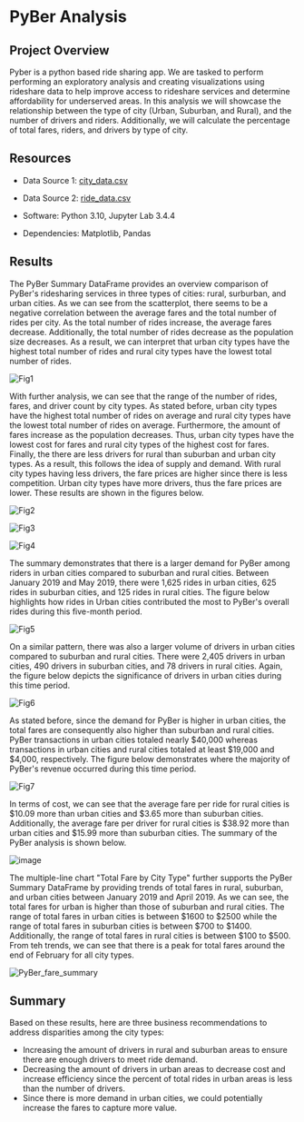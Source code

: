 # PyBer Analysis

## Project Overview

Pyber is a python based ride sharing app. We are tasked to perform performing an exploratory analysis and creating visualizations using rideshare data to help improve access to rideshare services and determine affordability for underserved areas. In this analysis we will showcase the relationship between the type of city (Urban, Suburban, and Rural), and the number of drivers and riders. Additionally, we will calculate the percentage of total fares, riders, and drivers by type of city. 

## Resources

+ Data Source 1: [city_data.csv](https://github.com/dosanity/PyBer_Analysis/files/9334216/city_data.csv)

+ Data Source 2: [ride_data.csv](https://github.com/dosanity/PyBer_Analysis/files/9334217/ride_data.csv)

+ Software: Python 3.10, Jupyter Lab 3.4.4

+ Dependencies: Matplotlib, Pandas

## Results

The PyBer Summary DataFrame provides an overview comparison of PyBer's ridesharing services in three types of cities: rural, surburban, and urban cities. As we can see from the scatterplot, there seems to be a negative correlation between the average fares and the total number of rides per city. As the total number of rides increase, the average fares decrease. Additionally, the total number of rides decrease as the population size decreases. As a result, we can interpret that urban city types have the highest total number of rides and rural city types have the lowest total number of rides. 

![Fig1](https://user-images.githubusercontent.com/29410712/184557227-feb52048-a434-47c6-88e2-61048f7f059e.png)

With further analysis, we can see that the range of the number of rides, fares, and driver count by city types. As stated before, urban city types have the highest total number of rides on average and rural city types have the lowest total number of rides on average. Furthermore, the amount of fares increase as the population decreases. Thus, urban city types have the lowest cost for fares and rural city types of the highest cost for fares. Finally, the there are less drivers for rural than suburban and urban city types. As a result, this follows the idea of supply and demand. With rural city types having less drivers, the fare prices are higher since there is less competition. Urban city types have more drivers, thus the fare prices are lower. These results are shown in the figures below.

![Fig2](https://user-images.githubusercontent.com/29410712/184557455-661ba7bb-c7a9-471a-a939-9f4685c7b94b.png)

![Fig3](https://user-images.githubusercontent.com/29410712/184557517-e9c84bb8-1536-4f86-8f78-8cf45e6e927b.png)

![Fig4](https://user-images.githubusercontent.com/29410712/184557530-600b6235-b2ee-44d5-a468-8e5d2fff55bf.png)

The summary demonstrates that there is a larger demand for PyBer among riders in urban cities compared to suburban and rural cities. Between January 2019 and May 2019, there were 1,625 rides in urban cities, 625 rides in suburban cities, and 125 rides in rural cities. The figure below highlights how rides in Urban cities contributed the most to PyBer's overall rides during this five-month period.

![Fig5](https://user-images.githubusercontent.com/29410712/184557727-126f17d5-8a97-410b-b8f0-bd8e30e9b67f.png)

On a similar pattern, there was also a larger volume of drivers in urban cities compared to suburban and rural cities. There were 2,405 drivers in urban cities, 490 drivers in suburban cities, and 78 drivers in rural cities. Again, the figure below depicts the significance of drivers in urban cities during this time period.

![Fig6](https://user-images.githubusercontent.com/29410712/184557743-1219c275-d9db-42a0-ae43-7f195a2bcc19.png)

As stated before, since the demand for PyBer is higher in urban cities, the total fares are consequently also higher than suburban and rural cities. PyBer transactions in urban cities totaled nearly $40,000 whereas transactions in urban cities and rural cities totaled at least $19,000 and $4,000, respectively. The figure below demonstrates where the majority of PyBer's revenue occurred during this time period.

![Fig7](https://user-images.githubusercontent.com/29410712/184557767-f88fd1ed-f11c-4550-88c5-ce8bfa6683fe.png)

In terms of cost, we can see that the average fare per ride for rural cities is $10.09 more than urban cities and $3.65 more than suburban cities. Additionally, the average fare per driver for rural cities is $38.92 more than urban cities and $15.99 more than suburban cities. The summary of the PyBer analysis is shown below.

![image](https://user-images.githubusercontent.com/29410712/184557916-48667254-02a4-4116-a4a1-9b17efad946d.png)

The multiple-line chart "Total Fare by City Type" further supports the PyBer Summary DataFrame by providing trends of total fares in rural, suburban, and urban cities between January 2019 and April 2019. As we can see, the total fares for urban is higher than those of suburban and rural cities. The range of total fares in urban cities is between $1600 to $2500 while the range of total fares in suburban cities is between $700 to $1400. Additionally, the range of total fares in rural cities is between $100 to $500. From teh trends, we can see that there is a peak for total fares around the end of February for all city types. 

![PyBer_fare_summary](https://user-images.githubusercontent.com/29410712/184557886-086327d9-c17f-4cd2-bea4-335167630c77.png)

## Summary

Based on these results, here are three business recommendations to address disparities among the city types:

+ Increasing the amount of drivers in rural and suburban areas to ensure there are enough drivers to meet ride demand. 
+ Decreasing the amount of drivers in urban areas to decrease cost and increase efficiency since the percent of total rides in urban areas is less than the number of drivers. 
+ Since there is more demand in urban cities, we could potentially increase the fares to capture more value.
